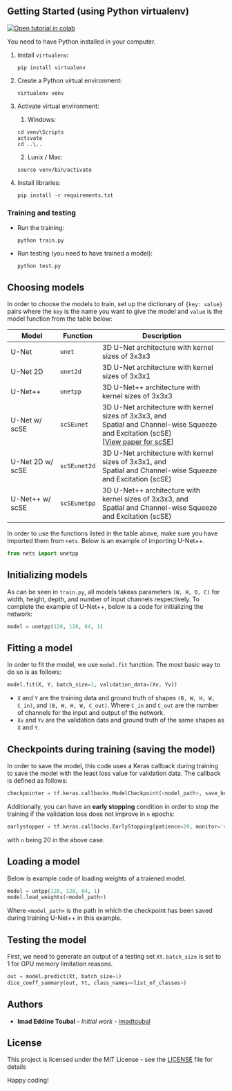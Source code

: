 ## Getting Started (using Python virtualenv)

[![Open tutorial in colab](https://colab.research.google.com/assets/colab-badge.svg)](https://colab.research.google.com/github/imadtoubal/3D-U-Net-implementation-in-TensorFlow-and-Keras/blob/master/1.GettingStarted.ipynb)

You need to have Python installed in your computer.

1. Install `virtualenv`:
   ```
   pip install virtualenv
   ```
2. Create a Python virtual environment:
   ```
   virtualenv venv
   ```
3. Activate virtual environment:
   1. Windows:
   ```
   cd venv\Scripts
   activate
   cd ..\..
   ```
   2. Lunix / Mac:
   ```
   source venv/bin/activate
   ```
4. Install libraries:

   ```
   pip install -r requirements.txt
   ```

### Training and testing

- Run the training:
  ```
  python train.py
  ```
- Run testing (you need to have trained a model):
  ```
  python test.py
  ```

## Choosing models

In order to choose the models to train, set up the dictionary of `{key: value}` pairs where the `key` is the name you want to give the model and `value` is the model function from the table below:

| Model            | Function     | Description                                                                                                                                                                   |
| ---------------- | ------------ | ----------------------------------------------------------------------------------------------------------------------------------------------------------------------------- |
| U-Net            | `unet`       | 3D U-Net architecture with kernel sizes of 3x3x3                                                                                                                              |
| U-Net 2D         | `unet2d`     | 3D U-Net architecture with kernel sizes of 3x3x1                                                                                                                              |
| U-Net++          | `unetpp`     | 3D U-Net++ architecture with kernel sizes of 3x3x3                                                                                                                            |
| U-Net w/ scSE    | `scSEunet`   | 3D U-Net architecture with kernel sizes of 3x3x3, and <br>Spatial and Channel-wise Squeeze and Excitation (scSE)<br>[[View paper for scSE](https://arxiv.org/abs/1709.01507)] |
| U-Net 2D w/ scSE | `scSEunet2d` | 3D U-Net architecture with kernel sizes of 3x3x1, and <br>Spatial and Channel-wise Squeeze and Excitation (scSE)                                                              |
| U-Net++ w/ scSE  | `scSEunetpp` | 3D U-Net++ architecture with kernel sizes of 3x3x3, and <br>Spatial and Channel-wise Squeeze and Excitation (scSE)                                                            |

In order to use the functions listed in the table above, make sure you have imported them from `nets`. Below is an example of importing U-Net++.

```Python
from nets import unetpp
```

## Initializing models

As can be seen in `train.py`, all models takeas parameters `(W, H, D, C)` for width, height, depth, and number of input channels respectively. To complete the example of U-Net++, below is a code for initializing the network:

```Python
model = unetpp(128, 128, 64, 1)
```

## Fitting a model

In order to fit the model, we use `model.fit` function. The most basic way to do so is as follows:

```Python
model.fit(X, Y, batch_size=1, validation_data=(Xv, Yv))
```

- `X` and `Y` are the training data and ground truth of shapes `(B, W, H, W, C_in)`, and `(B, W, H, W, C_out)`. Where `C_in` and `C_out` are the number of channels for the input and output of the network.
- `Xv` and `Yv` are the validation data and ground truth of the same shapes as `X` and `Y`.

## Checkpoints during training (saving the model)

In order to save the model, this code uses a Keras callback during training to save the model with the least loss value for validation data. The callback is defined as follows:

```Python
checkpointer = tf.keras.callbacks.ModelCheckpoint(<nodel_path>, save_best_only=True)
```

Additionally, you can have an **early stopping** condition in order to stop the training if the validation loss does not improve in `n` epochs:

```Python
earlystopper = tf.keras.callbacks.EarlyStopping(patience=20, monitor='val_loss')
```

with `n` being 20 in the above case.

## Loading a model

Below is example code of loading weights of a traiened model.

```Python
model = untpp(128, 128, 64, 1)
model.load_weights(<model_path>)
```

Where `<model_path>` is the path in which the checkpoint has been saved during training U-Net++ in this example.

## Testing the model

First, we need to generate an output of a testing set `Xt`. `batch_size` is set to 1 for GPU memory limitation reasons.

```Python
out = model.predict(Xt, batch_size=1)
dice_coeff_summary(out, Yt, class_names=<list_of_classes>)
```

## Authors

- **Imad Eddine Toubal** - _Initial work_ - [imadtoubal](https://github.com/imadtoubal)

## License

This project is licensed under the MIT License - see the [LICENSE](LICENSE) file for details

Happy coding!
